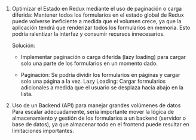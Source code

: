 1. Optimizar el Estado en Redux mediante el uso de paginación o carga diferida:
Mantener todos los formularios en el estado global de Redux puede volverse ineficiente a medida que el volumen crece, ya que la aplicación tendrá que renderizar todos los formularios en memoria. Esto podría ralentizar la interfaz y consumir recursos innecesarios.

    Solución:
    - Implementar paginación o carga diferida (lazy loading) para cargar solo una parte de los formularios en un momento dado.
    
    - Paginación: Se podría dividir los formularios en páginas y cargar solo una página a la vez.
    Lazy Loading: Cargar formularios adicionales a medida que el usuario se desplaza hacia abajo en la lista.


3. Uso de un Backend (API) para manejar grandes volúmenes de datos
Para escalar adecuadamente, sería importante mover la lógica de almacenamiento y gestión de los formularios a un backend (servidor o base de datos), ya que almacenar todo en el frontend puede resultar en limitaciones importantes.

